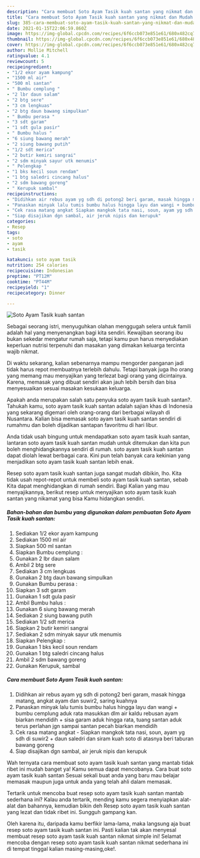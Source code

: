 ```yaml
---
description: "Cara membuat Soto Ayam Tasik kuah santan yang nikmat dan Mudah Dibuat"
title: "Cara membuat Soto Ayam Tasik kuah santan yang nikmat dan Mudah Dibuat"
slug: 385-cara-membuat-soto-ayam-tasik-kuah-santan-yang-nikmat-dan-mudah-dibuat
date: 2021-01-15T22:06:59.860Z
image: https://img-global.cpcdn.com/recipes/6f6ccb073e851e61/680x482cq70/soto-ayam-tasik-kuah-santan-foto-resep-utama.jpg
thumbnail: https://img-global.cpcdn.com/recipes/6f6ccb073e851e61/680x482cq70/soto-ayam-tasik-kuah-santan-foto-resep-utama.jpg
cover: https://img-global.cpcdn.com/recipes/6f6ccb073e851e61/680x482cq70/soto-ayam-tasik-kuah-santan-foto-resep-utama.jpg
author: Mollie Mitchell
ratingvalue: 4.1
reviewcount: 5
recipeingredient:
- "1/2 ekor ayam kampung"
- "1500 ml air"
- "500 ml santan"
- " Bumbu cemplung "
- "2 lbr daun salam"
- "2 btg sere"
- "3 cm lengkuas"
- "2 btg daun bawang simpulkan"
- " Bumbu perasa "
- "3 sdt garam"
- "1 sdt gula pasir"
- " Bumbu halus "
- "6 siung bawang merah"
- "2 siung bawang putih"
- "1/2 sdt merica"
- "2 butir kemiri sangrai"
- "2 sdm minyak sayur utk menumis"
- " Pelengkap "
- "1 bks kecil soun rendam"
- "1 btg saledri cincang halus"
- "2 sdm bawang goreng"
- " Kerupuk sambal"
recipeinstructions:
- "Didihkan air rebus ayam yg sdh di potong2 beri garam, masak hingga matang, angkat ayam dan suwir2, saring kuahnya"
- "Panaskan minyak lalu tumis bumbu halus hingga layu dan wangi + bumbu cemplung aduk rata masukkan dlm air kaldu rebusan ayam biarkan mendidih + sisa garam aduk hingga rata, tuang santan aduk terus perlahan jgn sampai santan pecah biarkan mendidih"
- "Cek rasa matang angkat Siapkan mangkok tata nasi, soun, ayam yg sdh di suwir2 + daun saledri dan siram kuah soto di atasnya beri taburan bawang goreng"
- "Siap disajikan dgn sambal, air jeruk nipis dan kerupuk"
categories:
- Resep
tags:
- soto
- ayam
- tasik

katakunci: soto ayam tasik 
nutrition: 254 calories
recipecuisine: Indonesian
preptime: "PT12M"
cooktime: "PT44M"
recipeyield: "1"
recipecategory: Dinner

---
```



![Soto Ayam Tasik kuah santan](https://img-global.cpcdn.com/recipes/6f6ccb073e851e61/680x482cq70/soto-ayam-tasik-kuah-santan-foto-resep-utama.jpg)

Sebagai seorang istri, menyuguhkan olahan menggugah selera untuk famili adalah hal yang menyenangkan bagi kita sendiri. Kewajiban seorang ibu bukan sekedar mengatur rumah saja, tetapi kamu pun harus menyediakan keperluan nutrisi terpenuhi dan masakan yang dimakan keluarga tercinta wajib nikmat.

Di waktu  sekarang, kalian sebenarnya mampu mengorder panganan jadi tidak harus repot membuatnya terlebih dahulu. Tetapi banyak juga lho orang yang memang mau menyajikan yang terlezat bagi orang yang dicintainya. Karena, memasak yang dibuat sendiri akan jauh lebih bersih dan bisa menyesuaikan sesuai masakan kesukaan keluarga. 



Apakah anda merupakan salah satu penyuka soto ayam tasik kuah santan?. Tahukah kamu, soto ayam tasik kuah santan adalah sajian khas di Indonesia yang sekarang digemari oleh orang-orang dari berbagai wilayah di Nusantara. Kalian bisa memasak soto ayam tasik kuah santan sendiri di rumahmu dan boleh dijadikan santapan favoritmu di hari libur.

Anda tidak usah bingung untuk mendapatkan soto ayam tasik kuah santan, lantaran soto ayam tasik kuah santan mudah untuk ditemukan dan kita pun boleh menghidangkannya sendiri di rumah. soto ayam tasik kuah santan dapat diolah lewat berbagai cara. Kini pun telah banyak cara kekinian yang menjadikan soto ayam tasik kuah santan lebih enak.

Resep soto ayam tasik kuah santan juga sangat mudah dibikin, lho. Kita tidak usah repot-repot untuk membeli soto ayam tasik kuah santan, sebab Kita dapat menghidangkan di rumah sendiri. Bagi Kalian yang mau menyajikannya, berikut resep untuk menyajikan soto ayam tasik kuah santan yang nikamat yang bisa Kamu hidangkan sendiri.

<!--inarticleads1-->

##### Bahan-bahan dan bumbu yang digunakan dalam pembuatan Soto Ayam Tasik kuah santan:

1. Sediakan 1/2 ekor ayam kampung
1. Sediakan 1500 ml air
1. Siapkan 500 ml santan
1. Siapkan  Bumbu cemplung :
1. Gunakan 2 lbr daun salam
1. Ambil 2 btg sere
1. Sediakan 3 cm lengkuas
1. Gunakan 2 btg daun bawang simpulkan
1. Gunakan  Bumbu perasa :
1. Siapkan 3 sdt garam
1. Gunakan 1 sdt gula pasir
1. Ambil  Bumbu halus :
1. Gunakan 6 siung bawang merah
1. Sediakan 2 siung bawang putih
1. Sediakan 1/2 sdt merica
1. Siapkan 2 butir kemiri sangrai
1. Sediakan 2 sdm minyak sayur utk menumis
1. Siapkan  Pelengkap :
1. Gunakan 1 bks kecil soun rendam
1. Gunakan 1 btg saledri cincang halus
1. Ambil 2 sdm bawang goreng
1. Gunakan  Kerupuk, sambal




<!--inarticleads2-->

##### Cara membuat Soto Ayam Tasik kuah santan:

1. Didihkan air rebus ayam yg sdh di potong2 beri garam, masak hingga matang, angkat ayam dan suwir2, saring kuahnya
1. Panaskan minyak lalu tumis bumbu halus hingga layu dan wangi + bumbu cemplung aduk rata masukkan dlm air kaldu rebusan ayam biarkan mendidih + sisa garam aduk hingga rata, tuang santan aduk terus perlahan jgn sampai santan pecah biarkan mendidih
1. Cek rasa matang angkat - Siapkan mangkok tata nasi, soun, ayam yg sdh di suwir2 + daun saledri dan siram kuah soto di atasnya beri taburan bawang goreng
1. Siap disajikan dgn sambal, air jeruk nipis dan kerupuk




Wah ternyata cara membuat soto ayam tasik kuah santan yang mantab tidak ribet ini mudah banget ya! Kamu semua dapat mencobanya. Cara buat soto ayam tasik kuah santan Sesuai sekali buat anda yang baru mau belajar memasak maupun juga untuk anda yang telah ahli dalam memasak.

Tertarik untuk mencoba buat resep soto ayam tasik kuah santan mantab sederhana ini? Kalau anda tertarik, mending kamu segera menyiapkan alat-alat dan bahannya, kemudian bikin deh Resep soto ayam tasik kuah santan yang lezat dan tidak ribet ini. Sungguh gampang kan. 

Oleh karena itu, daripada kamu berfikir lama-lama, maka langsung aja buat resep soto ayam tasik kuah santan ini. Pasti kalian tak akan menyesal membuat resep soto ayam tasik kuah santan nikmat simple ini! Selamat mencoba dengan resep soto ayam tasik kuah santan nikmat sederhana ini di tempat tinggal kalian masing-masing,oke!.

